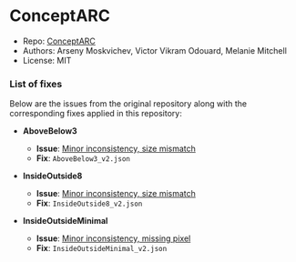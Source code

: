 # ConceptARC

- Repo: [ConceptARC](https://github.com/victorvikram/ConceptARC/tree/main/corpus)
- Authors: Arseny Moskvichev, Victor Vikram Odouard, Melanie Mitchell
- License: MIT

### List of fixes

Below are the issues from the original repository along with the corresponding fixes applied in this repository:

- **AboveBelow3**
  - **Issue**: [Minor inconsistency, size mismatch](https://github.com/victorvikram/ConceptARC/issues/4)
  - **Fix**: `AboveBelow3_v2.json`

- **InsideOutside8**
  - **Issue**: [Minor inconsistency, size mismatch](https://github.com/victorvikram/ConceptARC/issues/3)
  - **Fix**: `InsideOutside8_v2.json`

- **InsideOutsideMinimal**
  - **Issue**: [Minor inconsistency, missing pixel](https://github.com/victorvikram/ConceptARC/commit/67befab8e44c902327502242f524e3f4af35523a)
  - **Fix**: `InsideOutsideMinimal_v2.json`
